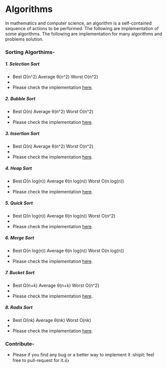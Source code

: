 # Algorithms
In mathematics and computer science, an algorithm is a self-contained sequence of actions to be performed. The following are implementation of some algorithms. The following are implementation for many algorithms and problems solution.

### Sorting Algorthims-

##### 1. Selection Sort
  - Best Ω(n^2)	Average θ(n^2)	Worst O(n^2)
  - 
  - Please check the implementation [here]().
##### 2. Bubble Sort
  - Best Ω(n)	Average θ(n^2)	Worst O(n^2)
  - 
  - Please check the implementation [here]().
##### 3. Insertion Sort
  - Best Ω(n)	Average θ(n^2)	Worst O(n^2)
  - 
  - Please check the implementation [here]().
##### 4. Heap Sort
  - Best Ω(n log(n))	Average θ(n log(n))	Worst O(n log(n))
  - 
  - Please check the implementation [here]().
##### 5. Quick Sort
  -	Best Ω(n log(n))	Average θ(n log(n))	Worst O(n^2)
  - 
  - Please check the implementation [here]().
##### 6. Merge Sort
  - Best Ω(n log(n))	Average θ(n log(n))	Worst O(n log(n))
  - 
  - Please check the implementation [here]().
##### 7. Bucket Sort
  - Best Ω(n+k)	Average θ(n+k)	Worst O(n^2)
  - 
  - Please check the implementation [here]().
##### 8. Radix Sort
  - Best Ω(nk) Average θ(nk)	Worst O(nk)
  - 
  - Please check the implementation [here]().


### Contribute-
  - Please if you find any bug or a better way to implement it :shipit: feel free to pull-request for it.:+1:

